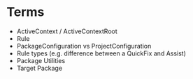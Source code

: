 # Terms


- ActiveContext / ActiveContextRoot
- Rule
- PackageConfiguration vs ProjectConfiguration
- Rule types (e.g. difference between a QuickFix and Assist)
- Package Utilities
- Target Package